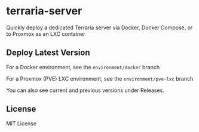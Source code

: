 # terraria-server

Quickly deploy a dedicated Terraria server via Docker, Docker Compose, or to Proxmox as an LXC container

## Deploy Latest Version

For a Docker environment, see the `environment/docker` branch

For a Proxmox (PVE) LXC environment, see the `environment/pve-lxc` branch

You can also see current and previous versions under Releases.

## License

MIT License

